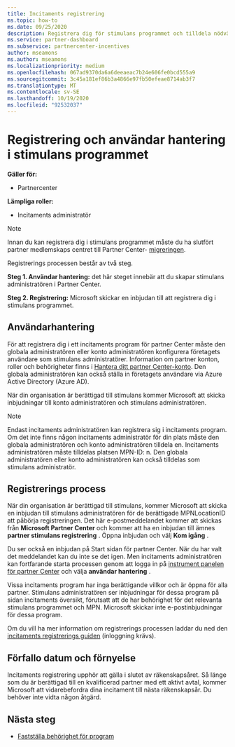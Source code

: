 ```yaml
---
title: Incitaments registrering
ms.topic: how-to
ms.date: 09/25/2020
description: Registrera dig för stimulans programmet och tilldela nödvändiga roller för användar hantering. I den här artikeln beskrivs registrerings processen.
ms.service: partner-dashboard
ms.subservice: partnercenter-incentives
author: mseamons
ms.author: mseamons
ms.localizationpriority: medium
ms.openlocfilehash: 067ad9370da6a6deeaeac7b24e606fe0bcd555a9
ms.sourcegitcommit: 3c45a181ef86b3a4866e97fb50efeae8714ab3f7
ms.translationtype: MT
ms.contentlocale: sv-SE
ms.lasthandoff: 10/19/2020
ms.locfileid: "92532037"
---
```

# <a name="enrollment-and-user-management-in-the-incentives-program"></a>Registrering och användar hantering i stimulans programmet

**Gäller för:**

- Partnercenter

**Lämpliga roller:**

- Incitaments administratör

>[!NOTE]
>Innan du kan registrera dig i stimulans programmet måste du ha slutfört partner medlemskaps centret till Partner Center- [migreringen](prepare-pmc-pc-migration.md).

Registrerings processen består av två steg.

**Steg 1. Användar hantering:** det här steget innebär att du skapar stimulans administratören i Partner Center.

**Steg 2. Registrering:** Microsoft skickar en inbjudan till att registrera dig i stimulans programmet.

## <a name="user-management"></a>Användarhantering

För att registrera dig i ett incitaments program för partner Center måste den globala administratören eller konto administratören konfigurera företagets användare som stimulans administratörer. Information om partner konton, roller och behörigheter finns i [Hantera ditt partner Center-konto](partner-center-account-setup.md). Den globala administratören kan också ställa in företagets användare via Azure Active Directory (Azure AD).

När din organisation är berättigad till stimulans kommer Microsoft att skicka inbjudningar till konto administratören och stimulans administratören.

>[!NOTE]
>Endast incitaments administratören kan registrera sig i incitaments program. Om det inte finns någon incitaments administratör för din plats måste den globala administratören och konto administratören tilldela en. Incitaments administratören måste tilldelas platsen MPN-ID: n. Den globala administratören eller konto administratören kan också tilldelas som stimulans administratör.

## <a name="enrollment-process"></a>Registrerings process

När din organisation är berättigad till stimulans, kommer Microsoft att skicka en inbjudan till stimulans administratören för de berättigade MPNLocationID att påbörja registreringen. Det här e-postmeddelandet kommer att skickas från **Microsoft Partner Center** och kommer att ha en inbjudan till ämnes **partner stimulans registrering** . Öppna inbjudan och välj **Kom igång** .

Du ser också en inbjudan på Start sidan för partner Center. När du har valt det meddelandet kan du inte se det igen. Men incitaments administratören kan fortfarande starta processen genom att logga in på [instrument panelen för partner Center](https://partner.microsoft.com/dashboard/) och välja **användar hantering** .

Vissa incitaments program har inga berättigande villkor och är öppna för alla partner. Stimulans administratören ser inbjudningar för dessa program på sidan incitaments översikt, förutsatt att de har behörighet för det relevanta stimulans programmet och MPN. Microsoft skickar inte e-postinbjudningar för dessa program.

Om du vill ha mer information om registrerings processen laddar du ned den [incitaments registrerings guiden](https://partner.microsoft.com/resources/detail/partner-center-incentives-enrollment-pdf) (inloggning krävs).

## <a name="expiration-and-renewal"></a>Förfallo datum och förnyelse

Incitaments registrering upphör att gälla i slutet av räkenskapsåret. Så länge som du är berättigad till en kvalificerad partner med ett aktivt avtal, kommer Microsoft att vidarebefordra dina incitament till nästa räkenskapsår. Du behöver inte vidta någon åtgärd.

## <a name="next-steps"></a>Nästa steg

- [Fastställa behörighet för program](incentives-determined-your-program-eligibility.md)
